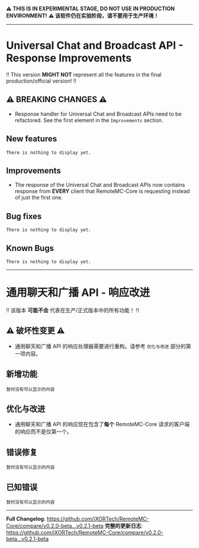 <!--
Template for changes, <mandatory> [optional]
- <New feature/Improvements/Bug fix> - [(Pull Request Number) \[@GitHubUsername\]]
-->

**:warning: THIS IS IN EXPERIMENTAL STAGE, DO NOT USE IN PRODUCTION ENVIRONMENT!**
**:warning: 该软件仍在实验阶段，请不要用于生产环境！**

------

# Universal Chat and Broadcast API - Response Improvements

:bangbang: This version **MIGHT NOT** represent all the features in the final production/official version! :bangbang:

## :warning: BREAKING CHANGES :warning:

- Response handler for Universal Chat and Broadcast APIs need to be refactored. See the first element in the `Improvements` section.

## New features

`There is nothing to display yet.`

## Improvements

- The response of the Universal Chat and Broadcast APIs now contains response from **EVERY** client that RemoteMC-Core is requesting instead of just the first one. 

## Bug fixes

`There is nothing to display yet.`

## Known Bugs

`There is nothing to display yet.`

------

# 通用聊天和广播 API - 响应改进

:bangbang: 该版本 **可能不会** 代表在生产/正式版本中的所有功能！ :bangbang:

## :warning: 破坏性变更 :warning:

- 通用聊天和广播 API 的响应处理器需要进行重构。请参考 `优化与改进` 部分的第一项内容。

## 新增功能

`暂时没有可以显示的内容`

## 优化与改进

- 通用聊天和广播 API 的响应现在包含了**每个** RemoteMC-Core 请求的客户端的响应而不是仅第一个。

## 错误修复

`暂时没有可以显示的内容`

## 已知错误

`暂时没有可以显示的内容`

------

**Full Changelog**: https://github.com/iXORTech/RemoteMC-Core/compare/v0.2.0-beta...v0.2.1-beta
**完整的更新日志**: https://github.com/iXORTech/RemoteMC-Core/compare/v0.2.0-beta...v0.2.1-beta

